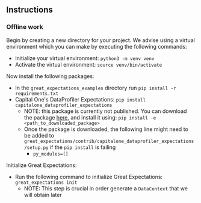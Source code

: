 ## Instructions

### Offline work
Begin by creating a new directory for your project. We advise using a virtual environment which you can make by executing the following commands:
 - Initialize your virtual environment: `python3 -m venv venv`
 - Activate the virtual environment: `source venv/bin/activate`

Now install the following packages:
- In the `great_expectations_examples` directory run `pip install -r requirements.txt`
- Capital One's DataProfiler Expectations: `pip install capitalone_dataprofiler_expectations`
    - NOTE: this package is currently not published. You can download the package [here](https://github.com/great-expectations/great_expectations/tree/develop/contrib/capitalone_dataprofiler_expectations), and install it using: `pip install -e <path_to_downloaded_package>`
    - Once the package is downloaded, the following line might need to be added to `great_expectations/contrib/capitalone_dataprofiler_expectations/setup.py` if the `pip install` is failing
        - `py_modules=[]`

Initialize Great Expectations:
- Run the following command to initialize Great Expectations: `great_expectations init`
    - NOTE: This step is crucial in order generate a `DataContext` that we will obtain later